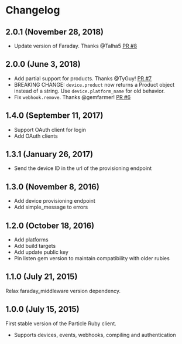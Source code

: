 # Changelog

## 2.0.1 (November 28, 2018)

- Update version of Faraday. Thanks @Talha5 [PR #8](https://github.com/monkbroc/particlerb/pull/8)

## 2.0.0 (June 3, 2018)

- Add partial support for products. Thanks @TyGuy! [PR #7](https://github.com/monkbroc/particlerb/pull/7) 
- BREAKING CHANGE: `device.product` now returns a Product object instead of a string. Use `device.platform_name` for old behavior.
- Fix `webhook.remove`. Thanks @gemfarmer! [PR #6](https://github.com/monkbroc/particlerb/pull/6)

## 1.4.0 (September 11, 2017)

- Support OAuth client for login
- Add OAuth clients

## 1.3.1 (January 26, 2017)

- Send the device ID in the url of the provisioning endpoint

## 1.3.0 (November 8, 2016)

- Add device provisioning endpoint
- Add simple_message to errors

## 1.2.0 (October 18, 2016)

- Add platforms
- Add build targets
- Add update public key
- Pin listen gem version to maintain compatibility with older rubies

## 1.1.0 (July 21, 2015)

Relax faraday_middleware version dependency.

## 1.0.0 (July 15, 2015)

First stable version of the Particle Ruby client.

- Supports devices, events, webhooks, compiling and authentication
